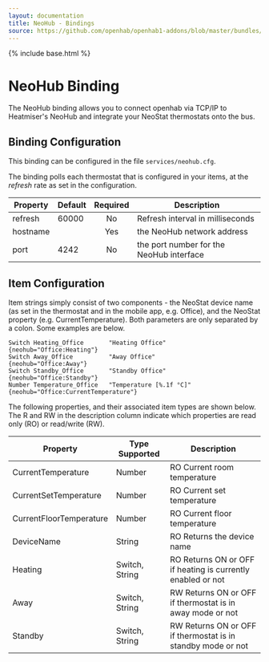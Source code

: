 ```yaml
---
layout: documentation
title: NeoHub - Bindings
source: https://github.com/openhab/openhab1-addons/blob/master/bundles/binding/org.openhab.binding.neohub/README.md
---
```


<!-- Attention authors: Do not edit directly. Please add your changes to the appropriate source repository -->

{% include base.html %}

# NeoHub Binding

The NeoHub binding allows you to connect openhab via TCP/IP to Heatmiser's NeoHub and integrate your NeoStat thermostats onto the bus. 

## Binding Configuration

This binding can be configured in the file `services/neohub.cfg`.

The binding polls each thermostat that is configured in your items, at the _refresh_ rate as set in the configuration. 

| Property | Default | Required | Description |
|----------|---------|:--------:|-------------|
| refresh  | 60000   |   No     | Refresh interval in milliseconds |
| hostname |         |   Yes    | the NeoHub network address |
| port     | 4242    |   No     | the port number for the NeoHub interface |

## Item Configuration

Item strings simply consist of two components - the NeoStat device name (as set in the thermostat and in the mobile app, e.g. Office), and the NeoStat property (e.g. CurrentTemperature). Both parameters are only separated by a colon. Some examples are below.

```
Switch Heating_Office       "Heating Office"         {neohub="Office:Heating"}
Switch Away_Office          "Away Office"            {neohub="Office:Away"}
Switch Standby_Office       "Standby Office"         {neohub="Office:Standby"}
Number Temperature_Office   "Temperature [%.1f °C]"  {neohub="Office:CurrentTemperature"}
```

The following properties, and their associated item types are shown below. The R and RW in the description column indicate which properties are read only (RO) or read/write (RW).

| Property     | Type Supported   | Description     |
| ------------- | ---------------- | --------------- |
| CurrentTemperature       | Number | RO Current room temperature |
| CurrentSetTemperature       | Number | RO Current set temperature |
| CurrentFloorTemperature     | Number | RO Current floor temperature |
| DeviceName      | String   | RO  Returns the device name |
| Heating     | Switch, String   | RO Returns ON or OFF if heating is currently enabled or not |
| Away      | Switch, String | RW Returns ON or OFF if thermostat is in away mode or not |
| Standby   | Switch, String | RW Returns ON or OFF if thermostat is in standby mode or not |
